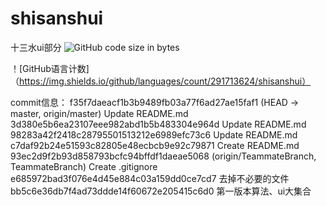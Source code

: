 # shisanshui
十三水ui部分
![GitHub code size in bytes](https://img.shields.io/github/languages/code-size/291713624/shisanshui)

！[GitHub语言计数] （https://img.shields.io/github/languages/count/291713624/shisanshui）

commit信息：
f35f7daeacf1b3b9489fb03a77f6ad27ae15faf1 (HEAD -> master, origin/master) Update README.md
3d380e5b6ea23107eee982abd1b5b483304e964d Update README.md
98283a42f2418c28795501513212e6989efc73c6 Update README.md
c7daf92b24e51593c82805e48ecbcb9e92c79871 Create README.md
93ec2d9f2b93d858793bcfc94bffdf1daeae5068 (origin/TeammateBranch, TeammateBranch) Create .gitignore
e685972bad3f076e4d45e884c03a159dd0ce7cd7 去掉不必要的文件
bb5c6e36db7f4ad73ddde14f60672e205415c6d0 第一版本算法、ui大集合
